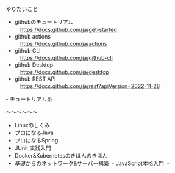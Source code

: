 やりたいこと
<github>
- githubのチュートリアル<br>
　https://docs.github.com/ja/get-started
- github actions<br>
　https://docs.github.com/ja/actions
- github CLI<br>
　https://docs.github.com/ja/github-cli
- github Desktop<br>
　https://docs.github.com/ja/desktop
- github REST API<br>
　https://docs.github.com/ja/rest?apiVersion=2022-11-28

<docker>
- チュートリアル系

～～～～～～
- Linuxのしくみ
- プロになるJava
- プロになるSpring
- JUnit 実践入門
- Docker&Kubernetesのきほんのきほん
- 基礎からのネットワーク&サーバー構築
・JavaScript本格入門
・
